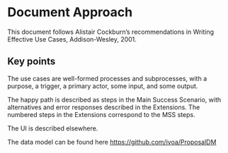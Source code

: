 # Document Approach
This document follows Alistair Cockburn’s recommendations in Writing Effective Use Cases, Addison-Wesley, 2001.

## Key points
The use cases are well-formed processes and subprocesses, with a purpose, a trigger, a primary actor, some input, and 
some output. 

The happy path is described as steps in the Main Success Scenario, with alternatives and error responses described in
the Extensions. The numbered steps in the Extensions correspond to the MSS steps.

The UI is described elsewhere.

The data model can be found here https://github.com/ivoa/ProposalDM
